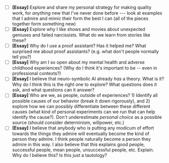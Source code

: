 - [ ] **[Essay]** Explore and share my personal strategy for making quality work, for *anything* new that I've never done before --- look at examples that I admire and mimic their form the best I can (all of the pieces together form something new)
- [ ] **[Essay]** Explore why I like shows and movies about unexpected geniuses and failed narcissists.  What do we learn from stories like these?
- [ ] **[Essay]** Why do I use a proof assistant?  Has it helped me?  What surprised me about proof assistants? (e.g. what don't people normally tell you?)
- [ ] **[Essay]** Why am I so open about my mental health and adverse childhood experiences?  (Why do I think it's important to be -- even in professional contexts?)
- [ ] **[Essay]** I believe that neuro-symbolic AI already *has* a theory.  What is it?  Why do I think this is the right one to explore?  What questions does it ask, and what questions can it answer?
- [ ] **[Essay]** Who are we, as people, outside of experiences?  1) Identify all possible causes of our behavior (break it down rigorously), and 2) explore how we can possibly differentiate between these different causes (what kind of personal experiments can we run that can help identify the cause?).  Don't underestimate *personal choice* as a possible source (should consider determinism, willpower, etc.)
- [ ] **[Essay]** I believe that anybody who is putting any modicum of effort towards the things they admire will eventually become the kind of person they admire.  I think people naturally become a person they admire in this way.  I also believe that this explains good people, successful people, mean people, unsuccessful people, etc. Explain.  Why do I believe this?  Is this just a tautology?